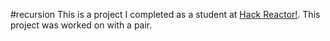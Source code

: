 #recursion
This is a project I completed as a student at [Hack Reactor!](http://hackreactor.com). This project was worked on with a pair.